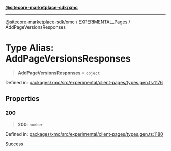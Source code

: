 [**@sitecore-marketplace-sdk/xmc**](../../../../README.md)

***

[@sitecore-marketplace-sdk/xmc](../../../../README.md) / [EXPERIMENTAL\_Pages](../README.md) / AddPageVersionsResponses

# Type Alias: AddPageVersionsResponses

> **AddPageVersionsResponses** = `object`

Defined in: [packages/xmc/src/experimental/client-pages/types.gen.ts:1176](https://github.com/Sitecore/marketplace-sdk/blob/main/packages/xmc/src/experimental/client-pages/types.gen.ts#L1176)

## Properties

### 200

> **200**: `number`

Defined in: [packages/xmc/src/experimental/client-pages/types.gen.ts:1180](https://github.com/Sitecore/marketplace-sdk/blob/main/packages/xmc/src/experimental/client-pages/types.gen.ts#L1180)

Success
